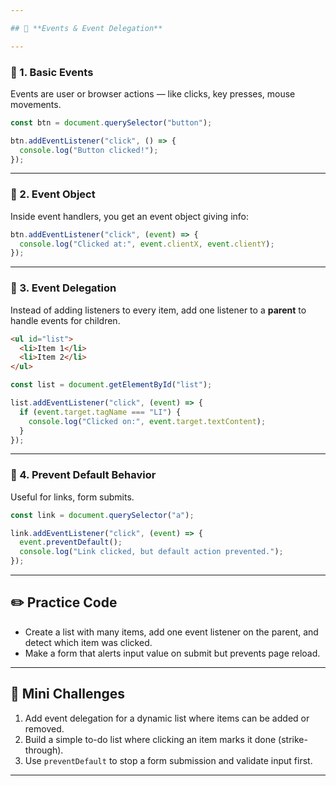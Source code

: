```yaml
---

## 📘 **Events & Event Delegation**

---
```


### 🔹 1. Basic Events

Events are user or browser actions — like clicks, key presses, mouse movements.

```javascript
const btn = document.querySelector("button");

btn.addEventListener("click", () => {
  console.log("Button clicked!");
});
```

---

### 🔹 2. Event Object

Inside event handlers, you get an event object giving info:

```javascript
btn.addEventListener("click", (event) => {
  console.log("Clicked at:", event.clientX, event.clientY);
});
```

---

### 🔹 3. Event Delegation

Instead of adding listeners to every item, add one listener to a **parent** to handle events for children.

```html
<ul id="list">
  <li>Item 1</li>
  <li>Item 2</li>
</ul>
```

```javascript
const list = document.getElementById("list");

list.addEventListener("click", (event) => {
  if (event.target.tagName === "LI") {
    console.log("Clicked on:", event.target.textContent);
  }
});
```

---

### 🔹 4. Prevent Default Behavior

Useful for links, form submits.

```javascript
const link = document.querySelector("a");

link.addEventListener("click", (event) => {
  event.preventDefault();
  console.log("Link clicked, but default action prevented.");
});
```

---

## ✏️ Practice Code

* Create a list with many items, add one event listener on the parent, and detect which item was clicked.
* Make a form that alerts input value on submit but prevents page reload.

---

## 🎯 Mini Challenges

1. Add event delegation for a dynamic list where items can be added or removed.
2. Build a simple to-do list where clicking an item marks it done (strike-through).
3. Use `preventDefault` to stop a form submission and validate input first.

---

